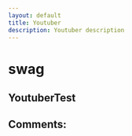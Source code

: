 ```yaml
---
layout: default
title: Youtuber
description: Youtuber description
---
```

# swag

## YoutuberTest




## Comments:

<script src="https://utteranc.es/client.js"
        repo="Paroyer/Comment" 
        issue-term="pathname"
        theme="github-dark"
        label="Comment"
        crossorigin="anonymous"
        async>
</script>  

